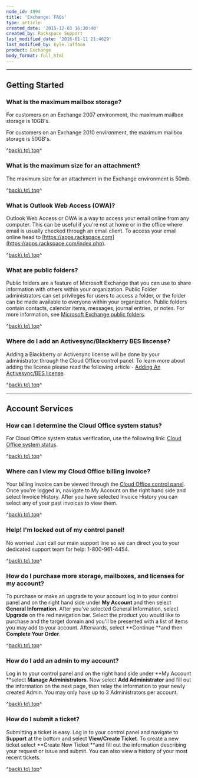 ```yaml
---
node_id: 4994
title: 'Exchange: FAQs'
type: article
created_date: '2015-12-03 16:30:40'
created_by: Rackspace Support
last_modified_date: '2016-01-11 21:4629'
last_modified_by: kyle.laffoon
product: Exchange
body_format: full_html
---
```


* * * * *

Getting Started
---------------

### What is the maximum mailbox storage?

For customers on an Exchange 2007 environment, the maximum mailbox
storage is 10GB's.

For customers on an Exchange 2010 environment, the maximum mailbox
storage is 50GB's.

^[back\\ to\\ top](#top)^

### What is the maximum size for an attachment?

The maximum size for an attachment in the Exchange environment is 50mb.

^[back\\ to\\ top](#top)^

### What is Outlook Web Access (OWA)?

Outlook Web Access or OWA is a way to access your email online from any
computer. This can be useful if you're not at home or in the office
where email is usually checked through an email client. To access your
email online head
to [https://apps.rackspace.com](https://apps.rackspace.com/index.php).

^[back\\ to\\ top](#top)^

### What are public folders?

Public folders are a feature of Microsoft Exchange that you can use to
share information with others within your organization. Public Folder
administrators can set privileges for users to access a folder, or the
folder can be made available to everyone within your organization.
Public folders contain contacts, calendar items, messages, journal
entries, or notes. For more information, see [Microsoft Exchange public
folders](http://www.rackspace.com/knowledge_center/article/microsoft-exchange-public-folders).

^[back\\ to\\ top](#top)^

### Where do I add an Activesync/Blackberry BES liscense? 

Adding a Blackberry or Activesync license will be done by your
administrator through the Cloud Office control panel. To learn more
about adding the license please read the following article - [Adding An
Activesync/BES
license](http://www.rackspace.com/knowledge_center/article/adding-an-activesyncbes-license).

^[back\\ to\\ top](#top)^

* * * * *

Account Services
----------------

### How can I determine the Cloud Office system status?

For Cloud Office system status verification, use the following
link: [Cloud Office system status](http://status.apps.rackspace.com/).

^[back\\ to\\ top](#top)^

### Where can I view my Cloud Office billing invoice?

Your billing invoice can be viewed through the [Cloud Office control
panel](https://cp.rackspace.com/). Once you're logged in, navigate to My
Account on the right hand side and select Invoice History. After you
have selected Invoice History you can select any of your past invoices
to view them.

^[back\\ to\\ top](#top)^

### Help! I'm locked out of my control panel!

No worries! Just call our main support line so we can direct you to your
dedicated support team for help: 1-800-961-4454.

^[back\\ to\\ top](#top)^

### How do I purchase more storage, mailboxes, and licenses for my account?

To purchase or make an upgrade to your account log in to your control
panel and on the right hand side under **My Account** and then select
**General Information**. After you've selected General Information,
select **Upgrade** on the red navigation bar. Select the product you
would like to purchase and the target domain and you'll be presented
with a list of items you may add to your account. Afterwards, select
**Continue **and then **Complete Your Order**.

^[back\\ to\\ top](#top)^

### How do I add an admin to my account?

Log in to your control panel and on the right hand side under **My
Account **select **Manage Administrators**. Now select **Add
Administrator** and fill out the information on the next page, then
relay the information to your newly created Admin. You may only have up
to 3 Administrators per account.

^[back\\ to\\ top](#top)^

### How do I submit a ticket?

Submitting a ticket is easy. Log in to your control panel and navigate
to **Support** at the bottom and select **View/Create Ticket**. To
create a new ticket select **Create New Ticket **and fill out the
information describing your request or issue and submit. You can also
view a history of your most recent tickets.

^[back\\ to\\ top](#top)^

